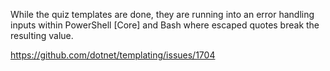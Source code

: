 While the quiz templates are done, they are running into an error handling inputs within PowerShell [Core] and Bash where escaped quotes break the resulting value.

https://github.com/dotnet/templating/issues/1704

